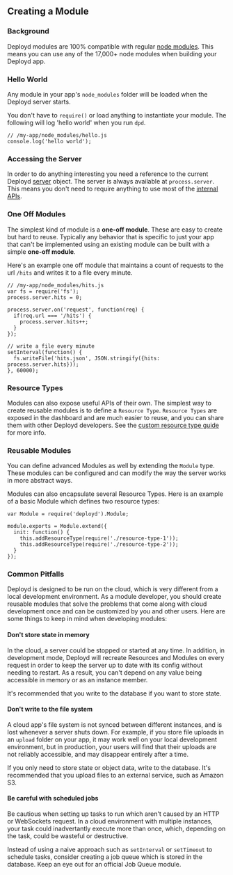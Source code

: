 <!--{
  title: 'Creating a Module',
  tags: ['modules', 'custom', 'extending']
}-->

## Creating a Module

### Background

Deployd modules are 100% compatible with regular [node modules](http://npmjs.org). This means you can use any of the 17,000+ node modules when building your Deployd app.

### Hello World

Any module in your app's `node_modules` folder will be loaded when the Deployd server starts.

You don't have to `require()` or load anything to instantiate your module. The following will log 'hello world' when you run `dpd`.

    // /my-app/node_modules/hello.js
    console.log('hello world');
    
### Accessing the Server

In order to do anything interesting you need a reference to the current Deployd [server](/docs/developing-modules/internal-api/server.md) object. The server is always available at `process.server`. This means you don't need to require anything to use most of the [internal APIs](/docs/developing-modules/internal-api/collection.md).

### One Off Modules

The simplest kind of module is a **one-off module**. These are easy to create but hard to reuse. Typically any behavior that is specific to just your app that can't be implemented using an existing module can be built with a simple **one-off module**. 

Here's an example one off module that maintains a count of requests to the url `/hits` and writes it to a file every minute.

    // /my-app/node_modules/hits.js
    var fs = require('fs');
    process.server.hits = 0;

    process.server.on('request', function(req) {
      if(req.url === '/hits') {
        process.server.hits++;
      }
    });

    // write a file every minute
    setInterval(function() {
      fs.writeFile('hits.json', JSON.stringify({hits: process.server.hits}));
    }, 60000);

### Resource Types

Modules can also expose useful APIs of their own. The simplest way to create reusable modules is to define a `Resource Type`. `Resource Types` are exposed in the dashboard and are much easier to reuse, and you can share them with other Deployd developers. See the [custom resource type guide](/docs/developing-modules/custom-resource-types.md) for more info.


### Reusable Modules

You can define advanced Modules as well by extending the `Module` type. These modules can be configured and can modify the way the server works in more abstract ways.

Modules can also encapsulate several Resource Types. Here is an example of a basic Module which defines two resource types:

    var Module = require('deployd').Module;

    module.exports = Module.extend({
      init: function() {
        this.addResourceType(require('./resource-type-1'));
        this.addResourceType(require('./resource-type-2'));
      }
    });


### Common Pitfalls

Deployd is designed to be run on the cloud, which is very different from a local development environment. As a module developer, you should create reusable modules that solve the problems that come along with cloud development once and can be customized by you and other users. Here are some things to keep in mind when developing modules:

#### Don't store state in memory

In the cloud, a server could be stopped or started at any time. In addition, in development mode, Deployd will recreate Resources and Modules on every request in order to keep the server up to date with its config without needing to restart. As a result, you can't depend on any value being accessible in memory or as an instance member. 

It's recommended that you write to the database if you want to store state.

#### Don't write to the file system

A cloud app's file system is not synced between different instances, and is lost whenever a server shuts down. For example, if you store file uploads in an `upload` folder on your app, it may work well on your local development environment, but in production, your users will find that their uploads are not reliably accessible, and may disappear entirely after a time.

If you only need to store state or object data, write to the database. It's recommended that you upload files to an external service, such as Amazon S3.

#### Be careful with scheduled jobs

Be cautious when setting up tasks to run which aren't caused by an HTTP or WebSockets request. In a cloud environment with multiple instances, your task could inadvertantly execute more than once, which, depending on the task, could be wasteful or destructive.

Instead of using a naive approach such as `setInterval` or `setTimeout` to schedule tasks, consider creating a job queue which is stored in the database. Keep an eye out for an official Job Queue module.